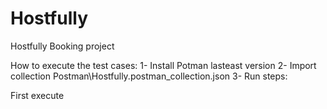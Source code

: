 # Hostfully
Hostfully Booking project 

How to execute the test cases:
1- Install Potman lasteast version
2- Import collection Postman\Hostfully.postman_collection.json
3- Run steps:

First execute



